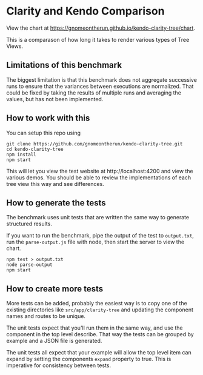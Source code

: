 # Clarity and Kendo Comparison

View the chart at https://gnomeontherun.github.io/kendo-clarity-tree/chart.

This is a comparason of how long it takes to render various types of Tree Views. 

## Limitations of this benchmark

The biggest limitation is that this benchmark does not aggregate successive runs to ensure that the variances between executions are normalized. That could be fixed by taking the results of multiple runs and averaging the values, but has not been implemented.

## How to work with this

You can setup this repo using

```
git clone https://github.com/gnomeontherun/kendo-clarity-tree.git
cd kendo-clarity-tree
npm install
npm start
```

This will let you view the test website at http://localhost:4200 and view the various demos. You should be able to review the implementations of each tree view this way and see differences. 

## How to generate the tests

The benchmark uses unit tests that are written the same way to generate structured results. 

If you want to run the benchmark, pipe the output of the test to `output.txt`, run the `parse-output.js` file with node, then start the server to view the chart.

```
npm test > output.txt
node parse-output
npm start
```

## How to create more tests

More tests can be added, probably the easiest way is to copy one of the existing directories like `src/app/clarity-tree` and updating the component names and routes to be unique. 

The unit tests expect that you'll run them in the same way, and use the component in the top level describe. That way the tests can be grouped by example and a JSON file is generated.

The unit tests all expect that your example will allow the top level item can expand by setting the components `expand` property to true. This is imperative for consistency between tests.
